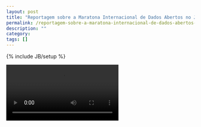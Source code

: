 ```yaml
---
layout: post
title: "Reportagem sobre a Maratona Internacional de Dados Abertos no Jornal da Paraíba (JPB)"
permalink: /reportagem-sobre-a-maratona-internacional-de-dados-abertos-no-jpb2
description: ""
category: 
tags: []
---
```

{% include JB/setup %}

<video src="/assets/media/entrevista-jpb2-04-12-10.ogv" controls="controls" />

